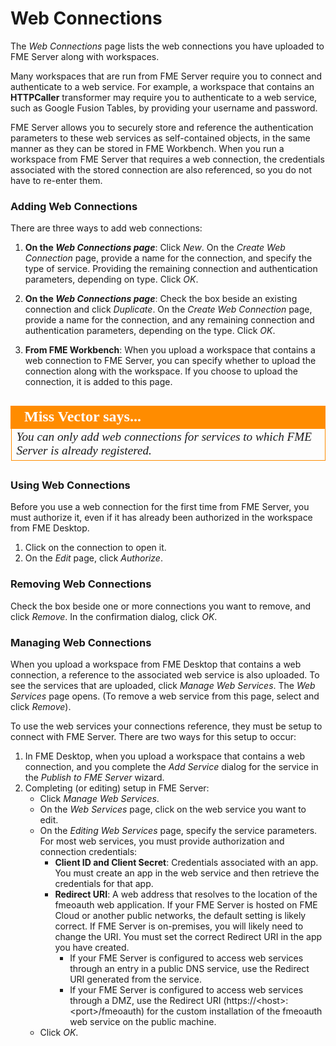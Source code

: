 # Web Connections #

The *Web Connections* page lists the web connections you have uploaded to FME Server along with workspaces.

Many workspaces that are run from FME Server require you to connect and authenticate to a web service. For example, a workspace that contains an **HTTPCaller** transformer may require you to authenticate to a web service, such as Google Fusion Tables, by providing your username and password.

FME Server allows you to securely store and reference the authentication parameters to these web services as self-contained objects, in the same manner as they can be stored in FME Workbench. When you run a workspace from FME Server that requires a web connection, the credentials associated with the stored connection are also referenced, so you do not have to re-enter them.

### Adding Web Connections ###

There are three ways to add web connections:

1. **On the *Web Connections page***: Click *New*. On the *Create Web Connection* page, provide a name for the connection, and specify the type of service. Providing the remaining connection and authentication parameters, depending on type. Click *OK*.
2. **On the *Web Connections page***: Check the box beside an existing connection and click *Duplicate*. On the *Create Web Connection* page, provide a name for the connection, and any remaining connection and authentication parameters, depending on the type. Click *OK*.

3. **From FME Workbench**: When you upload a workspace that contains a web connection to FME Server, you can specify whether to upload the connection along with the workspace. If you choose to upload the connection, it is added to this page.

##

<!--miss vector Section--> 

<table style="border-spacing: 0px">
<tr>
<td style="vertical-align:middle;background-color:darkorange;border: 2px solid darkorange">
<i class="fa fa-info-circle fa-lg fa-pull-left fa-fw" style="color:white;padding-right: 12px;vertical-align:text-top"></i>
<span style="color:white;font-size:x-large;font-weight: bold;font-family:serif">Miss Vector says...</span>
</td>
</tr>

<tr>
<td style="border: 1px solid darkorange">
<span style="font-family:serif; font-style:italic; font-size:larger">
You can only add web connections for services to which FME Server is already registered.
</span>
</td>
</tr>
</table>

##

### Using Web Connections ###

Before you use a web connection for the first time from FME Server, you must authorize it, even if it has already been authorized in the workspace from FME Desktop.

1. Click on the connection to open it.
2. On the *Edit* page, click *Authorize*.

### Removing Web Connections ###

Check the box beside one or more connections you want to remove, and click *Remove*. In the confirmation dialog, click *OK*.

### Managing Web Connections ###

When you upload a workspace from FME Desktop that contains a web connection, a reference to the associated web service is also uploaded. To see the services that are uploaded, click *Manage Web Services*. The *Web Services* page opens. (To remove a web service from this page, select and click *Remove*).

To use the web services your connections reference, they must be setup to connect with FME Server. There are two ways for this setup to occur:

1. In FME Desktop, when you upload a workspace that contains a web connection, and you complete the *Add Service* dialog for the service in the *Publish to FME Server* wizard.
2. Completing (or editing) setup in FME Server:
	* Click *Manage Web Services*.
 	* On the *Web Services* page, click on the web service you want to edit.
	* On the *Editing Web Services* page, specify the service parameters. For most web services, you must provide authorization and connection credentials:
		- **Client ID and Client Secret**: Credentials associated with an app. You must create an app in the web service and then retrieve the credentials for that app.
		- **Redirect URI**: A web address that resolves to the location of the fmeoauth web application. If your FME Server is hosted on FME Cloud or another public networks, the default setting is likely correct. If FME Server is on-premises, you will likely need to change the URI. You must set the correct Redirect URI in the app you have created.
			+ If your FME Server is configured to access web services through an entry in a public DNS service, use the Redirect URI generated from the service.
			+ If your FME Server is configured to access web services through a DMZ, use the Redirect URI (https://<host\>:<port\>/fmeoauth) for the custom installation of the fmeoauth web service on the public machine.
	* Click *OK*.